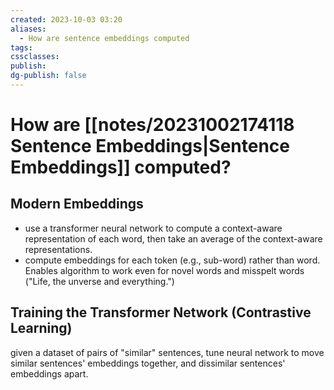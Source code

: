 ```yaml
---
created: 2023-10-03 03:20
aliases:
  - How are sentence embeddings computed
tags: 
cssclasses: 
publish: 
dg-publish: false
---
```


<!--
tags: 
-->

<!--internal
parent:: [[]]
child:: [[]]
related:: [[]]
-->

<!--external
- [ ] []()
-->

# How are [[notes/20231002174118 Sentence Embeddings|Sentence Embeddings]] computed?

## Modern Embeddings

- use a transformer neural network to compute a context-aware representation of each word, then take an average of the context-aware representations.
- compute embeddings for each token (e.g., sub-word) rather than word. Enables algorithm to work even for novel words and misspelt words ("Life, the unverse and everything.")
## Training the Transformer Network (Contrastive Learning)

given a dataset of pairs of "similar" sentences, tune neural network to move similar sentences' embeddings together, and dissimilar sentences' embeddings apart.
